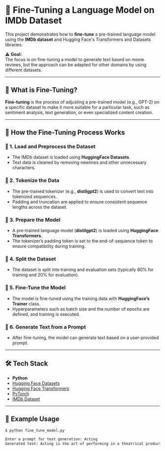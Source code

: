# 🤖 Fine-Tuning a Language Model on IMDb Dataset

This project demonstrates how to **fine-tune** a pre-trained language model using the **IMDb dataset** and Hugging Face's Transformers and Datasets libraries.

⚠️ **Goal:**  
The focus is on fine-tuning a model to generate text based on movie reviews, but the approach can be adapted for other domains by using different datasets.

---

## 📌 What is Fine-Tuning?

**Fine-tuning** is the process of adjusting a pre-trained model (e.g., GPT-2) on a specific dataset to make it more suitable for a particular task, such as sentiment analysis, text generation, or even specialized content creation.

---

## 🚀 How the Fine-Tuning Process Works

### 🔷 1. Load and Preprocess the Dataset
- The IMDb dataset is loaded using **HuggingFace Datasets**.
- Text data is cleaned by removing newlines and other unnecessary characters.

### 🔷 2. Tokenize the Data
- The pre-trained tokenizer (e.g., **distilgpt2**) is used to convert text into tokenized sequences.
- Padding and truncation are applied to ensure consistent sequence lengths across the dataset.

### 🔷 3. Prepare the Model
- A pre-trained language model (**distilgpt2**) is loaded using **HuggingFace Transformers**.
- The tokenizer’s padding token is set to the end-of-sequence token to ensure compatibility during training.

### 🔷 4. Split the Dataset
- The dataset is split into training and evaluation sets (typically 80% for training and 20% for evaluation).

### 🔷 5. Fine-Tune the Model
- The model is fine-tuned using the training data with **HuggingFace’s Trainer** class.
- Hyperparameters such as batch size and the number of epochs are defined, and training is executed.

### 🔷 6. Generate Text from a Prompt
- After fine-tuning, the model can generate text based on a user-provided prompt.

---

## 🛠️ Tech Stack

- **Python**
- [Hugging Face Datasets](https://huggingface.co/datasets)
- [Hugging Face Transformers](https://huggingface.co/transformers/)
- [PyTorch](https://pytorch.org/)
- [IMDb Dataset](https://huggingface.co/datasets/imdb)

---

## 🧪 Example Usage

```bash
$ python fine_tune_model.py

Enter a prompt for text generation: Acting
Generated text: Acting is the art of performing in a theatrical production. It involves bringing characters to life through the use of speech, body language, and emotions.

